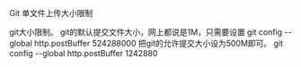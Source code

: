 Git 单文件上传大小限制

git大小限制。 git的默认提交文件大小，网上都说是1M，只需要设置 git config --global http.postBuffer 524288000 把git的允许提交大小设为500M即可。
git config --global http.postBuffer 1242880
